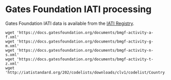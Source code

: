 # Gates Foundation IATI processing

Gates Foundation IATI data is available from the [IATI
Registry](https://iatiregistry.org/publisher/bmgf).

    wget 'https://docs.gatesfoundation.org/documents/bmgf-activity-a-f.xml'
    wget 'https://docs.gatesfoundation.org/documents/bmgf-activity-g-m.xml'
    wget 'https://docs.gatesfoundation.org/documents/bmgf-activity-n-s.xml'
    wget 'https://docs.gatesfoundation.org/documents/bmgf-activity-t-z.xml'
    wget 'http://iatistandard.org/202/codelists/downloads/clv1/codelist/Country.json'
